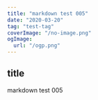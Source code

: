```yaml
---
title: "markdown test 005"
date: "2020-03-20"
tag: "test-tag"
coverImage: "/no-image.png"
ogImage:
  url: "/ogp.png"
---
```


## title

markdown test 005
